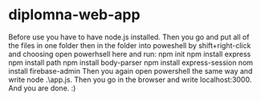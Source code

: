 # diplomna-web-app
Before use you have to have node.js installed.
Then you go and put all of the files in one folder then in the folder into poweshell by shift+right-click and choosing open powerhsell here and run:
 npm init
 npm install express
 npm install path
 npm install body-parser
 npm install express-session
 nom install firebase-admin
Then you again open powershell the same way and write node .\app.js.
Then you go in the browser and write localhost:3000.
And you are done. :)
